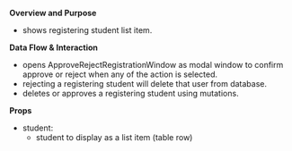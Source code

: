 **Overview and Purpose**

- shows registering student list item.

**Data Flow & Interaction**

- opens ApproveRejectRegistrationWindow as modal window to confirm approve or reject when
  any of the action is selected.
- rejecting a registering student will delete that user from database.
- deletes or approves a registering student using mutations.

**Props**

- student:
  - student to display as a list item (table row)
